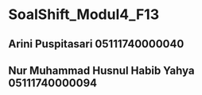 # SoalShift_Modul4_F13
## Arini Puspitasari 05111740000040
## Nur Muhammad Husnul Habib Yahya 05111740000094
